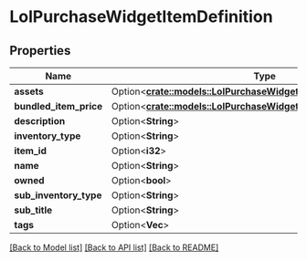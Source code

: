 # LolPurchaseWidgetItemDefinition

## Properties

Name | Type | Description | Notes
------------ | ------------- | ------------- | -------------
**assets** | Option<[**crate::models::LolPurchaseWidgetCatalogPluginItemAssets**](LolPurchaseWidgetCatalogPluginItemAssets.md)> |  | [optional]
**bundled_item_price** | Option<[**crate::models::LolPurchaseWidgetBundledItemPricingInfo**](LolPurchaseWidgetBundledItemPricingInfo.md)> |  | [optional]
**description** | Option<**String**> |  | [optional]
**inventory_type** | Option<**String**> |  | [optional]
**item_id** | Option<**i32**> |  | [optional]
**name** | Option<**String**> |  | [optional]
**owned** | Option<**bool**> |  | [optional]
**sub_inventory_type** | Option<**String**> |  | [optional]
**sub_title** | Option<**String**> |  | [optional]
**tags** | Option<**Vec<String>**> |  | [optional]

[[Back to Model list]](../README.md#documentation-for-models) [[Back to API list]](../README.md#documentation-for-api-endpoints) [[Back to README]](../README.md)


